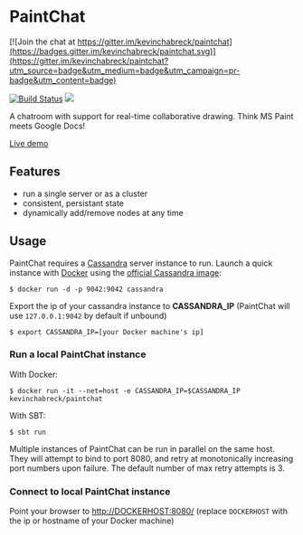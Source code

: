 # PaintChat

[![Join the chat at https://gitter.im/kevinchabreck/paintchat](https://badges.gitter.im/kevinchabreck/paintchat.svg)](https://gitter.im/kevinchabreck/paintchat?utm_source=badge&utm_medium=badge&utm_campaign=pr-badge&utm_content=badge)

[![Build Status](https://travis-ci.org/kevinchabreck/paintchat.svg?branch=master)](https://travis-ci.org/kevinchabreck/paintchat) [![](https://badge.imagelayers.io/kevinchabreck/paintchat:latest.svg)](https://imagelayers.io/?images=kevinchabreck/paintchat:latest 'Get your own badge on imagelayers.io')

A chatroom with support for real-time collaborative drawing. Think MS Paint meets Google Docs!

[Live demo](http://draw.ws)

## Features

-  run a single server or as a cluster
-  consistent, persistant state
-  dynamically add/remove nodes at any time

## Usage

PaintChat requires a [Cassandra](http://cassandra.apache.org/) server instance to run. Launch a quick instance with [Docker](https://www.docker.com/) using the [official Cassandra image](https://hub.docker.com/_/cassandra/):

	$ docker run -d -p 9042:9042 cassandra

Export the ip of your cassandra instance to __CASSANDRA_IP__ (PaintChat will use `127.0.0.1:9042` by default if unbound)

	$ export CASSANDRA_IP=[your Docker machine's ip]

### Run a local PaintChat instance

With Docker:

	$ docker run -it --net=host -e CASSANDRA_IP=$CASSANDRA_IP kevinchabreck/paintchat

With SBT:

	$ sbt run

Multiple instances of PaintChat can be run in parallel on the same host. They will attempt to bind to port 8080, and retry at monotonically increasing port numbers upon failure. The default number of max retry attempts is 3.

### Connect to local PaintChat instance

Point your browser to [http://DOCKERHOST:8080/](http://DOCKERHOST:8080/) (replace `DOCKERHOST` with the ip or hostname of your Docker machine)
